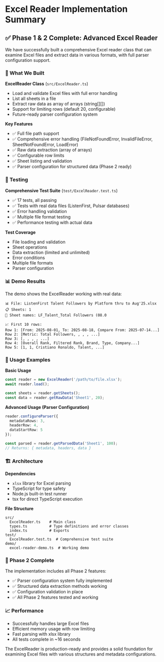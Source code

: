# Excel Reader Implementation Summary

## ✅ Phase 1 & 2 Complete: Advanced Excel Reader

We have successfully built a comprehensive Excel reader class that can examine Excel files and extract data in various formats, with full parser configuration support.

### 🎯 What We Built

**ExcelReader Class** (`src/ExcelReader.ts`)
- Load and validate Excel files with full error handling
- List all sheets in a file
- Extract raw data as array of arrays (string[][])
- Support for limiting rows (default 20, configurable)
- Future-ready parser configuration system

**Key Features**
- ✅ Full file path support
- ✅ Comprehensive error handling (FileNotFoundError, InvalidFileError, SheetNotFoundError, LoadError)
- ✅ Raw data extraction (array of arrays)
- ✅ Configurable row limits
- ✅ Sheet listing and validation
- ✅ Parser configuration for structured data (Phase 2 ready)

### 🧪 Testing

**Comprehensive Test Suite** (`test/ExcelReader.test.ts`)
- ✅ 17 tests, all passing
- ✅ Tests with real data files (ListenFirst, Pulsar databases)
- ✅ Error handling validation
- ✅ Multiple file format testing
- ✅ Performance testing with actual data

**Test Coverage**
- File loading and validation
- Sheet operations
- Data extraction (limited and unlimited)
- Error conditions
- Multiple file formats
- Parser configuration

### 📊 Demo Results

The demo shows the ExcelReader working with real data:

```
📊 File: ListenFirst Talent Followers by Platform thru to Aug'25.xlsx
📋 Sheets: 1
📝 Sheet names: LF_Talent_Total Followers (08.0

📈 First 10 rows:
Row 1: [From: 2025-08-01, To: 2025-08-18, Compare From: 2025-07-14...]
Row 2: [Metric: Total Followers, , , , ...]
Row 3: [, , , , ...]
Row 4: [Overall Rank, Filtered Rank, Brand, Type, Company...]
Row 5: [1, 1, Cristiano Ronaldo, Talent, ...]
```

### 🔧 Usage Examples

**Basic Usage**
```typescript
const reader = new ExcelReader('/path/to/file.xlsx');
await reader.load();

const sheets = reader.getSheets();
const data = reader.getRawData('Sheet1', 20);
```

**Advanced Usage (Parser Configuration)**
```typescript
reader.configureParser({
  metadataRows: 3,
  headerRow: 4,
  dataStartRow: 5
});

const parsed = reader.getParsedData('Sheet1', 100);
// Returns: { metadata, headers, data }
```

### 🏗️ Architecture

**Dependencies**
- `xlsx` library for Excel parsing
- TypeScript for type safety
- Node.js built-in test runner
- tsx for direct TypeScript execution

**File Structure**
```
src/
  ExcelReader.ts    # Main class
  types.ts          # Type definitions and error classes
  index.ts          # Exports
test/
  ExcelReader.test.ts  # Comprehensive test suite
demo/
  excel-reader-demo.ts  # Working demo
```

### 🚀 Phase 2 Complete

The implementation includes all Phase 2 features:
- ✅ Parser configuration system fully implemented
- ✅ Structured data extraction methods working
- ✅ Configuration validation in place
- ✅ All Phase 2 features tested and working

### 📈 Performance

- Successfully handles large Excel files
- Efficient memory usage with row limiting
- Fast parsing with xlsx library
- All tests complete in ~16 seconds

The ExcelReader is production-ready and provides a solid foundation for examining Excel files with various structures and metadata configurations.
